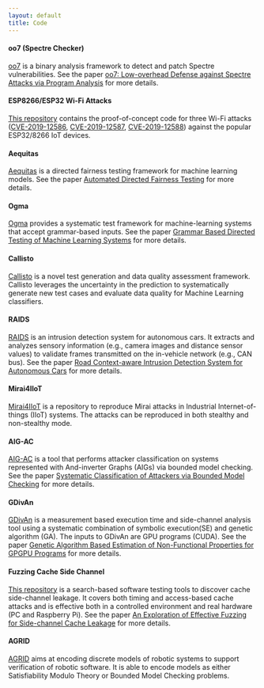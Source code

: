 ```yaml
---
layout: default
title: Code
---
```


#### oo7 (Spectre Checker)
[oo7](https://github.com/winter2020/oo7) is a binary analysis framework to detect and patch Spectre vulnerabilities. See the paper [oo7: Low-overhead Defense against Spectre Attacks via Program Analysis](https://asset-group.github.io/papers/oo7.pdf) for more details.

#### ESP8266/ESP32 Wi-Fi Attacks

[This repository](https://github.com/Matheus-Garbelini/esp32_esp8266_attacks) contains the proof-of-concept code for three Wi-Fi attacks ([CVE-2019-12586](https://nvd.nist.gov/vuln/detail/CVE-2019-12586), [CVE-2019-12587](https://nvd.nist.gov/vuln/detail/CVE-2019-12587), [CVE-2019-12588](https://nvd.nist.gov/vuln/detail/CVE-2019-12588)) against the popular ESP32/8266 IoT devices. 

#### Aequitas 
[Aequitas](https://github.com/sakshiudeshi/Aequitas) is a directed fairness testing framework for machine learning models. See the paper [Automated Directed Fairness Testing](https://arxiv.org/abs/1807.00468) for more details.

#### Ogma
[Ogma](https://github.com/sakshiudeshi/Ogma) provides a systematic test framework for machine-learning systems that accept grammar-based inputs. See the paper [Grammar Based Directed Testing of Machine Learning Systems](https://arxiv.org/pdf/1902.10027) for more details.

#### Callisto 
[Callisto](https://github.com/sakshiudeshi/Callisto/) is a novel test generation and data quality assessment framework. Callisto  leverages the uncertainty in the prediction to systematically generate new test cases and evaluate data quality for Machine Learning classifiers.

#### RAIDS
[RAIDS](https://github.com/cd-wang/RAIDS) is an intrusion detection system for autonomous cars. It extracts and analyzes sensory information (e.g., camera images and distance sensor values) to validate frames transmitted on the in-vehicle network (e.g., CAN bus). See the paper [Road Context-aware Intrusion Detection System for Autonomous Cars](https://asset-group.github.io/papers/ICICS19-RAIDS.pdf) for more details. 

#### Mirai4IIoT

[Mirai4IIoT](https://gitlab.com/asset-sutd/public/mirai4iiot) is a repository to reproduce Mirai attacks in Industrial Internet-of-things (IIoT) systems. The attacks can be reproduced in both stealthy and non-stealthy mode. 

#### AIG-AC
[AIG-AC](https://gitlab.com/asset-sutd/public/aig-ac) is a tool that performs attacker classification on systems represented with And-inverter Graphs (AIGs) via bounded model checking. See the paper [Systematic Classification of Attackers via Bounded Model Checking](https://asset-group.github.io/papers/VMCAI20.pdf) for more details. 

#### GDivAn
[GDivAn](https://bitbucket.org/AdrianHorga/gdivan/src/master/) is a measurement based execution time and side-channel analysis tool using a systematic combination of symbolic execution(SE) and genetic algorithm (GA). The inputs to GDivAn are GPU programs (CUDA). See the paper [Genetic Algorithm Based Estimation of Non-Functional Properties for GPGPU Programs](https://asset-group.github.io/papers/GDivan_JSA.pdf) for more details. 

#### Fuzzing Cache Side Channel
[This repository](https://github.com/tiyashbasu/Cache_Side_Channel_Tester) is a search-based software testing tools to discover cache side-channel leakage. It covers both timing and access-based cache attacks and is effective both in a controlled environment and real hardware (PC and Raspberry Pi). See the paper [An Exploration of Effective Fuzzing for Side-channel Cache Leakage](https://asset-group.github.io/papers/STVR-cache-side-channel-fuzz.pdf) for more details.  


#### AGRID
[AGRID](https://gitlab.com/asset-sutd/public/agrid) aims at encoding discrete models of robotic systems to support 
verification of robotic software. It is able to encode models as either Satisfiability Modulo Theory or Bounded Model 
Checking problems.

